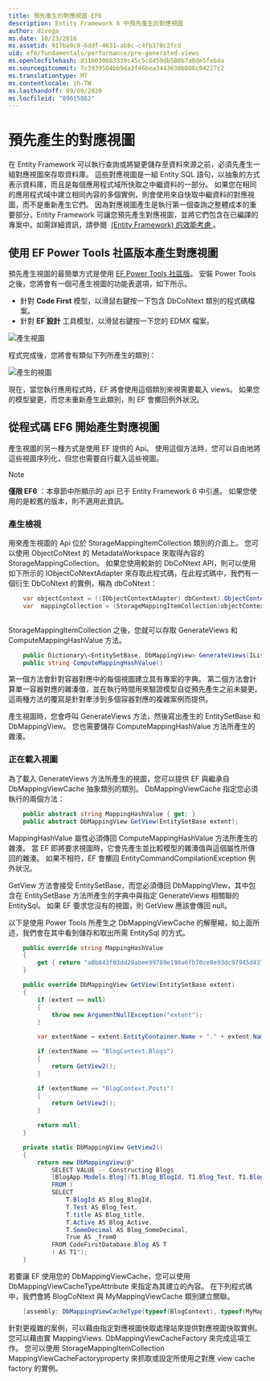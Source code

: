 ```yaml
---
title: 預先產生的對應視圖-EF6
description: Entity Framework 6 中預先產生的對應視圖
author: divega
ms.date: 10/23/2016
ms.assetid: 917ba9c8-6ddf-4631-ab8c-c4fb378c2fcd
uid: ef6/fundamentals/performance/pre-generated-views
ms.openlocfilehash: 8318030603339c45c5c8459db580b7a8de5febda
ms.sourcegitcommit: 7c3939504bb9da3f46bea3443638b808c04227c2
ms.translationtype: MT
ms.contentlocale: zh-TW
ms.lasthandoff: 09/09/2020
ms.locfileid: "89615862"
---
```

# <a name="pre-generated-mapping-views"></a>預先產生的對應視圖
在 Entity Framework 可以執行查詢或將變更儲存至資料來源之前，必須先產生一組對應視圖來存取資料庫。 這些對應視圖是一組 Entity SQL 語句，以抽象的方式表示資料庫，而且是每個應用程式域所快取之中繼資料的一部分。 如果您在相同的應用程式域中建立相同內容的多個實例，則會使用來自快取中繼資料的對應視圖，而不是重新產生它們。 因為對應視圖產生是執行第一個查詢之整體成本的重要部分，Entity Framework 可讓您預先產生對應視圖，並將它們包含在已編譯的專案中。如需詳細資訊，請參閱  [ (Entity Framework) 的效能考慮 ](xref:ef6/fundamentals/performance/perf-whitepaper)。

## <a name="generating-mapping-views-with-the-ef-power-tools-community-edition"></a>使用 EF Power Tools 社區版本產生對應視圖

預先產生視圖的最簡單方式是使用 [EF Power Tools 社區版](https://marketplace.visualstudio.com/items?itemName=ErikEJ.EntityFramework6PowerToolsCommunityEdition)。 安裝 Power Tools 之後，您將會有一個可產生視圖的功能表選項，如下所示。

-   針對 **Code First** 模型，以滑鼠右鍵按一下包含 DbCoNtext 類別的程式碼檔案。
-   針對 **EF 設計** 工具模型，以滑鼠右鍵按一下您的 EDMX 檔案。

![產生視圖](~/ef6/media/generateviews.png)

程式完成後，您將會有類似下列所產生的類別：

![產生的視圖](~/ef6/media/generatedviews.png)

現在，當您執行應用程式時，EF 將會使用這個類別來視需要載入 views。 如果您的模型變更，而您未重新產生此類別，則 EF 會擲回例外狀況。

## <a name="generating-mapping-views-from-code---ef6-onwards"></a>從程式碼 EF6 開始產生對應視圖

產生視圖的另一種方式是使用 EF 提供的 Api。 使用這個方法時，您可以自由地將這些視圖序列化，但您也需要自行載入這些視圖。

> [!NOTE]
> **僅限 EF6** ：本章節中所顯示的 api 已于 Entity Framework 6 中引進。 如果您使用的是較舊的版本，則不適用此資訊。

### <a name="generating-views"></a>產生檢視

用來產生視圖的 Api 位於 StorageMappingItemCollection 類別的介面上。 您可以使用 ObjectCoNtext 的 MetadataWorkspace 來取得內容的 StorageMappingCollection。 如果您使用較新的 DbCoNtext API，則可以使用如下所示的 IObjectCoNtextAdapter 來存取此程式碼，在此程式碼中，我們有一個衍生 DbCoNtext 的實例，稱為 dbCoNtext：

``` csharp
    var objectContext = ((IObjectContextAdapter) dbContext).ObjectContext;
    var  mappingCollection = (StorageMappingItemCollection)objectContext.MetadataWorkspace
                                                                        .GetItemCollection(DataSpace.CSSpace);
```

StorageMappingItemCollection 之後，您就可以存取 GenerateViews 和 ComputeMappingHashValue 方法。

``` csharp
    public Dictionary\<EntitySetBase, DbMappingView> GenerateViews(IList<EdmSchemaError> errors)
    public string ComputeMappingHashValue()
```

第一個方法會針對容器對應中的每個視圖建立具有專案的字典。 第二個方法會計算單一容器對應的雜湊值，並在執行時間用來驗證模型自從預先產生之前未變更。 這兩種方法的覆寫是針對牽涉到多個容器對應的複雜案例而提供。

產生視圖時，您會呼叫 GenerateViews 方法，然後寫出產生的 EntitySetBase 和 DbMappingView。 您也需要儲存 ComputeMappingHashValue 方法所產生的雜湊。

### <a name="loading-views"></a>正在載入視圖

為了載入 GenerateViews 方法所產生的視圖，您可以提供 EF 與繼承自 DbMappingViewCache 抽象類別的類別。 DbMappingViewCache 指定您必須執行的兩個方法：

``` csharp
    public abstract string MappingHashValue { get; }
    public abstract DbMappingView GetView(EntitySetBase extent);
```

MappingHashValue 屬性必須傳回 ComputeMappingHashValue 方法所產生的雜湊。 當 EF 即將要求視圖時，它會先產生並比較模型的雜湊值與這個屬性所傳回的雜湊。 如果不相符，EF 會擲回 EntityCommandCompilationException 例外狀況。

GetView 方法會接受 EntitySetBase，而您必須傳回 DbMappingVIew，其中包含在 EntitySetBase 方法所產生的字典中與指定 GenerateViews 相關聯的 EntitySql。 如果 EF 要求您沒有的視圖，則 GetView 應該會傳回 null。

以下是使用 Power Tools 所產生之 DbMappingViewCache 的解壓縮，如上面所述，我們會在其中看到儲存和取出所需 EntitySql 的方式。

``` csharp
    public override string MappingHashValue
    {
        get { return "a0b843f03dd29abee99789e190a6fb70ce8e93dc97945d437d9a58fb8e2afd2e"; }
    }

    public override DbMappingView GetView(EntitySetBase extent)
    {
        if (extent == null)
        {
            throw new ArgumentNullException("extent");
        }

        var extentName = extent.EntityContainer.Name + "." + extent.Name;

        if (extentName == "BlogContext.Blogs")
        {
            return GetView2();
        }

        if (extentName == "BlogContext.Posts")
        {
            return GetView3();
        }

        return null;
    }

    private static DbMappingView GetView2()
    {
        return new DbMappingView(@"
            SELECT VALUE -- Constructing Blogs
            [BlogApp.Models.Blog](T1.Blog_BlogId, T1.Blog_Test, T1.Blog_title, T1.Blog_Active, T1.Blog_SomeDecimal)
            FROM (
            SELECT
                T.BlogId AS Blog_BlogId,
                T.Test AS Blog_Test,
                T.title AS Blog_title,
                T.Active AS Blog_Active,
                T.SomeDecimal AS Blog_SomeDecimal,
                True AS _from0
            FROM CodeFirstDatabase.Blog AS T
            ) AS T1");
    }
```

若要讓 EF 使用您的 DbMappingViewCache，您可以使用 DbMappingViewCacheTypeAttribute 來指定為其建立的內容。 在下列程式碼中，我們會將 BlogCoNtext 與 MyMappingViewCache 類別建立關聯。

``` csharp
    [assembly: DbMappingViewCacheType(typeof(BlogContext), typeof(MyMappingViewCache))]
```

針對更複雜的案例，可以藉由指定對應視圖快取處理站來提供對應視圖快取實例。 您可以藉由實 MappingViews. DbMappingViewCacheFactory 來完成這項工作。 您可以使用 StorageMappingItemCollection MappingViewCacheFactoryproperty 來抓取或設定所使用之對應 view cache factory 的實例。
